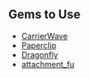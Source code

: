 ## Gems to Use
- [CarrierWave](https://github.com/carrierwaveuploader/carrierwave)
- [Paperclip](https://github.com/thoughtbot/paperclip)
- [Dragonfly](https://github.com/markevans/dragonfly)
- [attachment_fu](https://github.com/technoweenie/attachment_fu)
